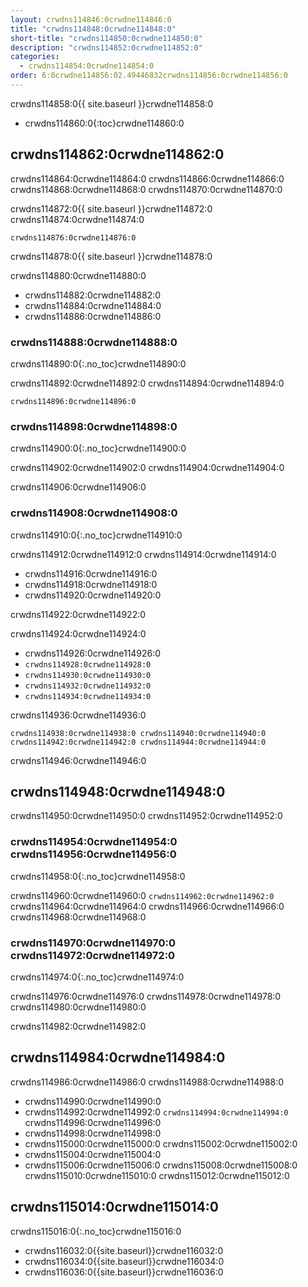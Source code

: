 ```yaml
---
layout: crwdns114846:0crwdne114846:0
title: "crwdns114848:0crwdne114848:0"
short-title: "crwdns114850:0crwdne114850:0"
description: "crwdns114852:0crwdne114852:0"
categories:
  - crwdns114854:0crwdne114854:0
order: 6:0crwdne114856:02.49446832crwdns114856:0crwdne114856:0
---
```

crwdns114858:0{{ site.baseurl }}crwdne114858:0

- crwdns114860:0{:toc}crwdne114860:0

## crwdns114862:0crwdne114862:0

crwdns114864:0crwdne114864:0 crwdns114866:0crwdne114866:0 crwdns114868:0crwdne114868:0 crwdns114870:0crwdne114870:0

crwdns114872:0{{ site.baseurl }}crwdne114872:0 crwdns114874:0crwdne114874:0

    crwdns114876:0crwdne114876:0
    

crwdns114878:0{{ site.baseurl }}crwdne114878:0

crwdns114880:0crwdne114880:0

- crwdns114882:0crwdne114882:0
- crwdns114884:0crwdne114884:0
- crwdns114886:0crwdne114886:0 

### crwdns114888:0crwdne114888:0

crwdns114890:0{:.no_toc}crwdne114890:0

crwdns114892:0crwdne114892:0 crwdns114894:0crwdne114894:0

    crwdns114896:0crwdne114896:0
    

### crwdns114898:0crwdne114898:0

crwdns114900:0{:.no_toc}crwdne114900:0

crwdns114902:0crwdne114902:0 crwdns114904:0crwdne114904:0

crwdns114906:0crwdne114906:0

### crwdns114908:0crwdne114908:0

crwdns114910:0{:.no_toc}crwdne114910:0

crwdns114912:0crwdne114912:0 crwdns114914:0crwdne114914:0

- crwdns114916:0crwdne114916:0
- crwdns114918:0crwdne114918:0
- crwdns114920:0crwdne114920:0

crwdns114922:0crwdne114922:0

crwdns114924:0crwdne114924:0

- crwdns114926:0crwdne114926:0
- `crwdns114928:0crwdne114928:0`
- `crwdns114930:0crwdne114930:0`
- `crwdns114932:0crwdne114932:0`
- `crwdns114934:0crwdne114934:0`

crwdns114936:0crwdne114936:0

    crwdns114938:0crwdne114938:0 crwdns114940:0crwdne114940:0 crwdns114942:0crwdne114942:0 crwdns114944:0crwdne114944:0
    
    

crwdns114946:0crwdne114946:0

## crwdns114948:0crwdne114948:0

crwdns114950:0crwdne114950:0 crwdns114952:0crwdne114952:0

### crwdns114954:0crwdne114954:0 crwdns114956:0crwdne114956:0

crwdns114958:0{:.no_toc}crwdne114958:0

crwdns114960:0crwdne114960:0 ```crwdns114962:0crwdne114962:0``` crwdns114964:0crwdne114964:0 crwdns114966:0crwdne114966:0 crwdns114968:0crwdne114968:0

### crwdns114970:0crwdne114970:0 crwdns114972:0crwdne114972:0

crwdns114974:0{:.no_toc}crwdne114974:0

crwdns114976:0crwdne114976:0 crwdns114978:0crwdne114978:0 crwdns114980:0crwdne114980:0

<aside class="notice">
crwdns114982:0crwdne114982:0 
</aside>

## crwdns114984:0crwdne114984:0

crwdns114986:0crwdne114986:0 crwdns114988:0crwdne114988:0

- crwdns114990:0crwdne114990:0
- crwdns114992:0crwdne114992:0 ```crwdns114994:0crwdne114994:0``` crwdns114996:0crwdne114996:0
- crwdns114998:0crwdne114998:0
- crwdns115000:0crwdne115000:0 crwdns115002:0crwdne115002:0
- crwdns115004:0crwdne115004:0
- crwdns115006:0crwdne115006:0 crwdns115008:0crwdne115008:0 crwdns115010:0crwdne115010:0 crwdns115012:0crwdne115012:0

## crwdns115014:0crwdne115014:0

crwdns115016:0{:.no_toc}crwdne115016:0

- crwdns116032:0{{site.baseurl}}crwdne116032:0
- crwdns116034:0{{site.baseurl}}crwdne116034:0
- crwdns116036:0{{site.baseurl}}crwdne116036:0